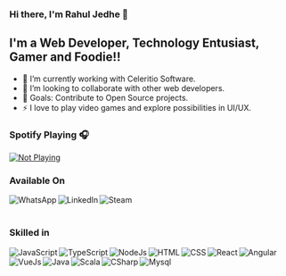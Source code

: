### Hi there, I'm Rahul Jedhe 👋

## I'm a Web Developer, Technology Entusiast, Gamer and Foodie!!

- 🌱 I’m currently working with Celeritio Software.
- 👯 I’m looking to collaborate with other web developers.
- 🥅 Goals: Contribute to Open Source projects.
- ⚡ I love to play video games and explore possibilities in UI/UX.

### Spotify Playing 🎧

[![Not Playing](https://novatorem-liard-nine.vercel.app/api/spotify)](https://open.spotify.com/user/315stx7757xh62pt36d4ogbn4rji)

### Available On 

[<img align="left" alt="WhatsApp" src="https://img.shields.io/badge/WHATSAPP-25D366?&style=for-the-badge&logo=whatsapp&logoColor=white" />][Whatsapp]
[<img align="left" alt="LinkedIn" src="https://img.shields.io/badge/linkedin-%230077B5.svg?&style=for-the-badge&logo=linkedin&logoColor=white" />][LinkedIN]
[<img align="left" alt="Steam" src="https://img.shields.io/badge/Steam-%23000000.svg?&style=for-the-badge&logo=steam&logoColor=white" />][Steam]

<br />
<br />

### Skilled in

[<img align="left" alt="JavaScript" src="https://img.shields.io/badge/javascript-%23F7DF1E.svg?&style=for-the-badge&logo=javascript&logoColor=black" />][WebSite]
[<img align="left" alt="TypeScript" src="https://img.shields.io/badge/typescript%20-%23007ACC.svg?&style=for-the-badge&logo=typescript&logoColor=white" />][WebSite]
[<img align="left" alt="NodeJs" src="https://img.shields.io/badge/node.js%20-%2343853D.svg?&style=for-the-badge&logo=node.js&logoColor=white" />][WebSite]
[<img align="left" alt="HTML" src="https://img.shields.io/badge/html-%23239120.svg?&style=for-the-badge&logo=html5&logoColor=white" />][WebSite]
[<img align="left" alt="CSS" src="https://img.shields.io/badge/css-%23239120.svg?&style=for-the-badge&logo=css3&logoColor=white" />][WebSite]
[<img align="left" alt="React" src="https://img.shields.io/badge/react%20-%2320232a.svg?&style=for-the-badge&logo=react&logoColor=%2361DAFB" />][WebSite]
[<img align="left" alt="Angular" src="https://img.shields.io/badge/angular%20-%23DD0031.svg?&style=for-the-badge&logo=angular&logoColor=white" />][WebSite]
[<img align="left" alt="VueJs" src="https://img.shields.io/badge/vuejs%20-%2335495e.svg?&style=for-the-badge&logo=vue.js&logoColor=%234FC08D" />][WebSite]
[<img align="left" alt="Java" src="https://img.shields.io/badge/java-%23ED8B00.svg?&style=for-the-badge&logo=java&logoColor=white" />][WebSite]
[<img align="left" alt="Scala" src="https://img.shields.io/badge/scala-%23DC322F.svg?&style=for-the-badge&logo=scala&logoColor=white" />][WebSite]
[<img align="left" alt="CSharp" src="https://img.shields.io/badge/c%20sharp-%23239120.svg?&style=for-the-badge&logo=c%20sharp&logoColor=white" />][WebSite]
[<img align="left" alt="Mysql" src="https://img.shields.io/badge/c%23%20-%23239120.svg?&style=for-the-badge&logo=c-sharp&logoColor=white" />][WebSite]


[Whatsapp]: https://wa.me/917841869956
[LinkedIN]: https://in.linkedin.com/in/rahul-jedhe-7894a579
[Steam]: https://steamcommunity.com/id/RidiculousRJ/
[WebSite]: https://rahul.jedhe.in/
